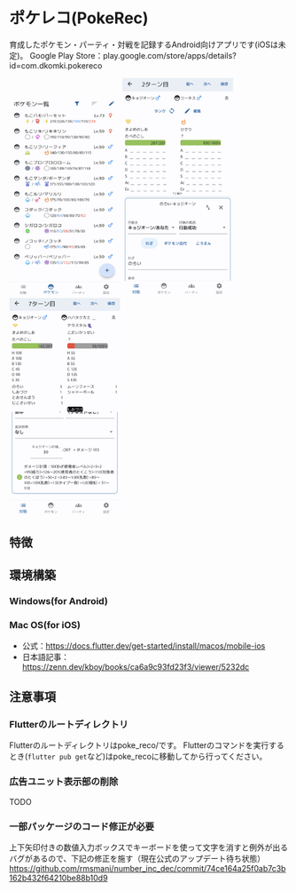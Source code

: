 # ポケレコ(PokeRec)

育成したポケモン・パーティ・対戦を記録するAndroid向けアプリです(iOSは未定)。
Google Play Store：play.google.com/store/apps/details?id=com.dkomki.pokereco

<img width="200" src="Screenshot_20231017-183758.png"> <img width="200" src="Screenshot_20231124-171155.png"> <img width="200" src="Screenshot_20231124-172052.png">

## 特徴

## 環境構築

### Windows(for Android)

### Mac OS(for iOS)
* 公式：https://docs.flutter.dev/get-started/install/macos/mobile-ios
* 日本語記事：https://zenn.dev/kboy/books/ca6a9c93fd23f3/viewer/5232dc

## 注意事項

### Flutterのルートディレクトリ
Flutterのルートディレクトリはpoke_reco/です。
Flutterのコマンドを実行するとき(`flutter pub get`など)はpoke_recoに移動してから行ってください。

### 広告ユニット表示部の削除
TODO

### 一部パッケージのコード修正が必要

上下矢印付きの数値入力ボックスでキーボードを使って文字を消すと例外が出るバグがあるので、下記の修正を施す（現在公式のアップデート待ち状態）
https://github.com/rmsmani/number_inc_dec/commit/74ce164a25f0ab7c3b162b432f64210be88b10d9
